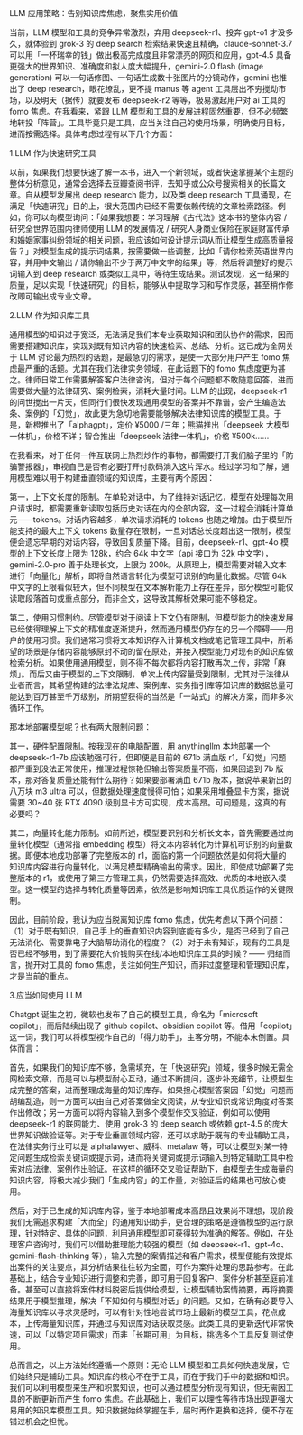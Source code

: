 LLM 应用策略：告别知识库焦虑，聚焦实用价值

当前，LLM 模型和工具的竞争异常激烈，弃用 deepseek-r1、投奔 gpt-o1 才没多久，就体验到 grok-3 的 deep search 检索结果快速且精确，claude-sonnet-3.7 可以用「一杯瑞幸的钱」做出极高完成度且非常漂亮的网页和应用，gpt-4.5 具备更强大的世界知识、准确度和拟人度大幅提升，gemini-2.0 flash (image generation) 可以一句话修图、一句话生成数十张图片的分镜动作，gemini 也推出了 deep research，眼花缭乱，更不提 manus 等 agent 工具层出不穷搅动市场，以及明天（据传）就要发布 deepseek-r2 等等，极易激起用户对 ai 工具的 fomo 焦虑。在我看来，紧跟 LLM 模型和工具的发展进程固然重要，但不必频繁地转投「阵营」。工具毕竟只是工具，应当关注自己的使用场景，明确使用目标，进而按需选择。具体考虑过程有以下几个方面：

1.LLM 作为快速研究工具

以前，如果我们想要快速了解一本书，进入一个新领域，或者快速掌握某个主题的整体分析意见，通常会选择去豆瓣查阅书评，去知乎或公众号搜索相关的长篇文章。自从模型发展出 deep research 能力，以及类 deep research 工具涌现，在满足「快速研究」目的上，很大范围内已经不需要依赖传统的文章检索路径。例如，你可以向模型询问：「如果我想要：学习理解《古代法》这本书的整体内容 / 研究全世界范围内律师使用 LLM 的发展情况 / 研究人身商业保险在家庭财富传承和婚姻家事纠纷领域的相关问题，我应该如何设计提示词从而让模型生成高质量报告？」对模型生成的提示词结果，按需要做一些调整，比如「请你检索英语世界内容，并用中文输出 / 请你输出不少于两万中文字的结果」等，然后将调整好的提示词输入到 deep research 或类似工具中，等待生成结果。测试发现，这一结果的质量，足以实现「快速研究」的目标，能够从中提取学习和写作灵感，甚至稍作修改即可输出成专业文章。

2.LLM 作为知识库工具

通用模型的知识过于宽泛，无法满足我们本专业获取知识和团队协作的需求，因而需要搭建知识库，实现对既有知识内容的快速检索、总结、分析。这已成为全网关于 LLM 讨论最为热烈的话题，是最急切的需求，是使一大部分用户产生 fomo 焦虑最严重的话题。尤其在我们法律实务领域，在此话题下的 fomo 焦虑度更为甚之。律师日常工作需要解答客户法律咨询，但对于每个问题都不敢随意回答，进而需要做大量的法律研究、案例检索，消耗大量时间。LLM 的出现，deepseek-r1 的问世搅出一片天，但同行们很快发现通用模型的答案并不靠谱，会产生编造法条、案例的「幻觉」，故此更为急切地需要能够解决法律知识库的模型工具。于是，新橙推出了「alphagpt」，定价 ¥5000 /三年；熊猫推出「deepseek 大模型一体机」，价格不详；智合推出「deepseek 法律一体机」，价格 ¥500k……

在我看来，对于任何一件互联网上热烈炒作的事物，都需要打开我们脑子里的「防骗警报器」，审视自己是否有必要打开付款码淌入这片浑水。经过学习和了解，通用模型难以用于构建垂直领域的知识库，主要有两个原因：

第一，上下文长度的限制。在单轮对话中，为了维持对话记忆，模型在处理每次用户请求时，都需要重新读取包括历史对话在内的全部内容，这一过程会消耗计算单元——tokens。对话内容越多，单次请求消耗的 tokens 也随之增加。由于模型所能支持的最大上下文 tokens 数量存在限制，一旦对话总长度超出这一限制，模型便会遗忘早期的对话内容，导致回复质量下降。目前，deepseek-r1、gpt-4o 模型的上下文长度上限为 128k，约合 64k 中文字（api 接口为 32k 中文字），gemini-2.0-pro 善于处理长文，上限为 200k。从原理上，模型需要对输入文本进行「向量化」解析，即将自然语言转化为模型可识别的向量化数据。尽管 64k 中文字的上限看似较大，但不同模型在文本解析能力上存在差异，部分模型可能仅读取段落首句或重点部分，而非全文，这导致其解析效果可能不够稳定。

第二，使用习惯制约。尽管模型对于阅读上下文仍有限制，但模型能力的快速发展已经使得理解上下文的精准度逐渐提升，然而通用模型仍存在的另一个障碍——用户的使用习惯。我们通常习惯将文本知识存入计算机文档或笔记管理工具中，所希望的场景是存储内容能够原封不动的留在原处，并接入模型能力对现有的知识库做检索分析。如果使用通用模型，则不得不每次都将内容打散再次上传，非常「麻烦」。而后又由于模型的上下文限制，单次上传内容量受到限制，尤其对于法律从业者而言，其希望构建的法律法规库、案例库、实务指引库等知识库的数据总量可能达到百万甚至千万级别，所期望获得的当然是「一站式」的解决方案，而非多次循环工作。

那本地部署模型呢？也有两大限制问题：

其一，硬件配置限制。按我现在的电脑配置，用 anythingllm 本地部署一个 deepseek-r1-7b 应该勉强可行，但即便是目前的 671b 满血版 r1，「幻觉」问题都严重到没法正常使用，推理过程惊艳但输出答案质量不高，如果回退到 7b 版本，那对答复质量还能有什么期待？如果要部署满血 671b 版本，据说苹果新出的八万块 m3 ultra 可以，但数据处理速度慢得可怕；如果采用堆叠显卡方案，据说需要 30~40 张 RTX 4090 级别显卡方可实现，成本高昂。可问题是，这真的有必要吗？

其二，向量转化能力限制。如前所述，模型要识别和分析长文本，首先需要通过向量转化模型（通常指 embedding 模型）将文本内容转化为计算机可识别的向量数据。即便本地成功部署了完整版本的 r1，面临的第一个问题依然是如何将大量的知识库内容进行向量转化，以满足模型精确输出的需求。因此，即使成功部署了完整版本的 r1，或使用了第三方管理工具，仍然需要选择高效、优质的本地嵌入模型。这一模型的选择与转化质量等因素，依然是影响知识库工具优质运作的关键限制。

因此，目前阶段，我认为应当脱离知识库 fomo 焦虑，优先考虑以下两个问题：（1）对于既有知识，自己手上的垂直知识内容到底能有多少，是否已经到了自己无法消化、需要靠电子大脑帮助消化的程度？（2）对于未有知识，现有的工具是否已经不够用，到了需要花大价钱购买在线/本地知识库工具的时候？—— 归结而言，抛开对工具的 fomo 焦虑，关注如何生产知识，而非过度整理和管理知识库，才是当前的重点。

3.应当如何使用 LLM

Chatgpt 诞生之初，微软也发布了自己的模型工具，命名为「microsoft copilot」，而后陆续出现了 github copilot、obsidian copilot 等。借用「copilot」这一词，我们可以将模型视作自己的「得力助手」，主客分明，不能本末倒置。具体而言：

首先，如果我们的知识库不够，急需填充，在「快速研究」领域，很多时候无需全网检索文章，而是可以与模型耐心互动，通过不断提问，逐步补充细节，让模型生成完整的答案，进而整理成海量的知识库存。如果担心模型答案因「幻觉」问题而胡编乱造，则一方面可以由自己对答案做全文阅读，从专业知识或常识角度对答案作出修改；另一方面可以将内容输入到多个模型作交叉验证，例如可以使用 deepseek-r1 的联网能力、使用 grok-3 的 deep search 或依赖 gpt-4.5 的庞大世界知识做验证等。对于专业垂直领域内容，还可以求助于既有的专业辅助工具，在法律实务行业可以是 alphalawyer、威科、metalaw 等，可以让模型对某一特定问题生成检索关键词或提示词，进而将关键词或提示词输入到特定辅助工具中检索对应法律、案例作出验证。在这样的循环交叉验证帮助下，由模型去生成海量的知识内容，将极大减少我们「生成内容」的工作量，对验证后的结果也可放心使用。

然后，对于已生成的知识库内容，鉴于本地部署成本高昂且效果尚不理想，现阶段我们无需追求构建「大而全」的通用知识助手，更合理的策略是遵循模型的运行原理，针对特定、具体的问题，利用通用模型即可获得较为准确的解答。例如，在处理客户咨询时，我们可以借助推理能力较强的模型（如 deepseek-r1、gpt-4o、gemini-flash-thinking 等），输入完整的案情描述和客户需求，模型便能有效提炼出案件的关注要点，其分析结果往往较为全面，可作为案件处理的思路参考。在此基础上，结合专业知识进行调整和完善，即可用于回复客户、案件分析甚至庭前准备。甚至可以直接将案件材料脱密后提供给模型，让模型辅助案情摘要，再将摘要结果用于模型推理，解决「不知如何与模型对话」的问题。又如，在确有必要导入海量知识库以寻求灵感时，可以有针对性地尝试市场上最新的模型工具，花点成本，上传海量知识库，并通过与知识库对话获取灵感。此类工具的更新迭代非常快速，可以「以特定项目需求」而非「长期可用」为目标，挑选多个工具反复测试使用。

总而言之，以上方法始终遵循一个原则：无论 LLM 模型和工具如何快速发展，它们始终只是辅助工具。知识库的核心不在于工具，而在于我们手中的数据和知识。我们可以利用模型来生产和积累知识，也可以通过模型分析现有知识，但无需因工具的不断更新而产生 fomo 焦虑。在此基础上，我们可以理性等待市场出现更强大易用的知识库模型工具。知识数据始终掌握在手，届时再作更换和选择，便不存在错过机会之担忧。